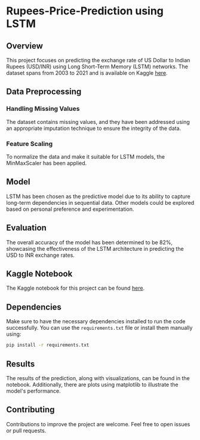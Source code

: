 # Rupees-Price-Prediction using LSTM

## Overview

This project focuses on predicting the exchange rate of US Dollar to Indian Rupees (USD/INR) using Long Short-Term Memory (LSTM) networks. The dataset spans from 2003 to 2021 and is available on Kaggle [here](https://www.kaggle.com/meetnagadia/us-dollar-inr-rupee-dataset20032021).

## Data Preprocessing

### Handling Missing Values

The dataset contains missing values, and they have been addressed using an appropriate imputation technique to ensure the integrity of the data.

### Feature Scaling

To normalize the data and make it suitable for LSTM models, the MinMaxScaler has been applied.

## Model

LSTM has been chosen as the predictive model due to its ability to capture long-term dependencies in sequential data. Other models could be explored based on personal preference and experimentation.

## Evaluation

The overall accuracy of the model has been determined to be 82%, showcasing the effectiveness of the LSTM architecture in predicting the USD to INR exchange rates.

## Kaggle Notebook

The Kaggle notebook for this project can be found [here](https://www.kaggle.com/meetnagadia/rupees-price-prediction-using-rnn-lstm/notebook).

## Dependencies

Make sure to have the necessary dependencies installed to run the code successfully. You can use the `requirements.txt` file or install them manually using:

```bash
pip install -r requirements.txt
```

## Results
The results of the prediction, along with visualizations, can be found in the notebook. Additionally, there are plots using matplotlib to illustrate the model's performance.

## Contributing
Contributions to improve the project are welcome. Feel free to open issues or pull requests.
